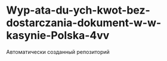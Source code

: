 # Wyp-ata-du-ych-kwot-bez-dostarczania-dokument-w-w-kasynie-Polska-4vv
Автоматически созданный репозиторий
